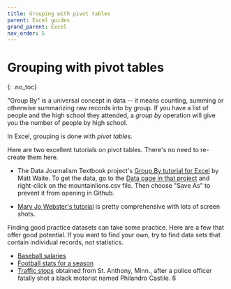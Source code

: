 ```yaml
---
title: Grouping with pivot tables
parent: Excel guides
grand_parent: Excel
nav_order: 5
---
```




# Grouping with pivot tables
{: .no_toc}


"Group By" is a universal concept in data -- it means counting, summing or otherwise summarizing raw records into by group. If you have a list of people and the high school they attended, a *group by* operation will give you the number of people by high school.

In Excel, grouping is done with *pivot tables*.

Here are two excellent tutorials on pivot tables. There's no need to re-create them here.


* The Data Journalism Textbook project's [Group By tutorial for Excel](https://github.com/datajtext/DataJournalismTextbook/blob/master/Modules/GroupBy/group_by_with_excel.md
) by Matt Waite. To get the data, go to the [Data page in that project](https://github.com/datajtext/DataJournalismTextbook/tree/master/Data) and right-click on the mountainlions.csv file. Then choose "Save As" to prevent it from opening in Github.

* [Mary Jo Webster's tutorial](http://mjwebster.github.io/DataJ/pivottables.html) is pretty comprehensive with lots of screen shots.


Finding good practice datasets can take some practice. Here are a few that offer good potential.  If you want to find your own, try to find data sets that contain individual records, not statistics.

  * [Baseball salaries]({{site.baseurl}}/assets/data/xlexamples/MLB2011.xlsx)
  * [Football stats for a season]({{site.baseurl}}/assets/data/xlexamples/football.xlsx)
  * [Traffic stops]({{site.baseurl}}/assets/data/xlexamples/saintanthony_police.xlsx) obtained from St. Anthony, Minn., after a police officer fatally shot a black motorist named Philandro Castile.
ß
